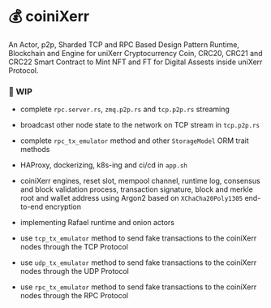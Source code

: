 


# 💰 coiniXerr

An Actor, p2p, Sharded TCP and RPC Based Design Pattern Runtime, Blockchain and Engine for uniXerr Cryptocurrency Coin, CRC20, CRC21 and CRC22 Smart Contract to Mint NFT and FT for Digital Assests inside uniXerr Protocol.

### 📌 WIP 

* complete `rpc.server.rs`, `zmq.p2p.rs` and `tcp.p2p.rs` streaming 

* broadcast other node state to the network on TCP stream in `tcp.p2p.rs`

* complete `rpc_tx_emulator` method and other `StorageModel` ORM trait methods

* HAProxy, dockerizing, k8s-ing and ci/cd in `app.sh`

* coiniXerr engines, reset slot, mempool channel, runtime log, consensus and block validation process, transaction signature, block and merkle root and wallet address using Argon2 based on `XChaCha20Poly1305` end-to-end encryption

* implementing Rafael runtime and onion actors

* use `tcp_tx_emulator` method to send fake transactions to the coiniXerr nodes through the TCP Protocol

* use `udp_tx_emulator` method to send fake transactions to the coiniXerr nodes through the UDP Protocol

* use `rpc_tx_emulator` method to send fake transactions to the coiniXerr nodes through the RPC Protocol
